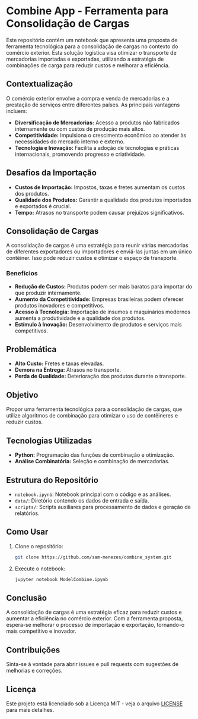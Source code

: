 
# Combine App - Ferramenta para Consolidação de Cargas

Este repositório contém um notebook que apresenta uma proposta de ferramenta tecnológica para a consolidação de cargas no contexto do comércio exterior. Esta solução logística visa otimizar o transporte de mercadorias importadas e exportadas, utilizando a estratégia de combinações de carga para reduzir custos e melhorar a eficiência.

## Contextualização

O comércio exterior envolve a compra e venda de mercadorias e a prestação de serviços entre diferentes países. As principais vantagens incluem:

- **Diversificação de Mercadorias:** Acesso a produtos não fabricados internamente ou com custos de produção mais altos.
- **Competitividade:** Impulsiona o crescimento econômico ao atender às necessidades do mercado interno e externo.
- **Tecnologia e Inovação:** Facilita a adoção de tecnologias e práticas internacionais, promovendo progresso e criatividade.

## Desafios da Importação

- **Custos de Importação:** Impostos, taxas e fretes aumentam os custos dos produtos.
- **Qualidade dos Produtos:** Garantir a qualidade dos produtos importados e exportados é crucial.
- **Tempo:** Atrasos no transporte podem causar prejuízos significativos.

## Consolidação de Cargas

A consolidação de cargas é uma estratégia para reunir várias mercadorias de diferentes exportadores ou importadores e enviá-las juntas em um único contêiner. Isso pode reduzir custos e otimizar o espaço de transporte.

### Benefícios

- **Redução de Custos:** Produtos podem ser mais baratos para importar do que produzir internamente.
- **Aumento da Competitividade:** Empresas brasileiras podem oferecer produtos inovadores e competitivos.
- **Acesso à Tecnologia:** Importação de insumos e maquinários modernos aumenta a produtividade e a qualidade dos produtos.
- **Estímulo à Inovação:** Desenvolvimento de produtos e serviços mais competitivos.

## Problemática

- **Alto Custo:** Fretes e taxas elevadas.
- **Demora na Entrega:** Atrasos no transporte.
- **Perda de Qualidade:** Deterioração dos produtos durante o transporte.

## Objetivo

Propor uma ferramenta tecnológica para a consolidação de cargas, que utilize algoritmos de combinação para otimizar o uso de contêineres e reduzir custos.

## Tecnologias Utilizadas

- **Python:** Programação das funções de combinação e otimização.
- **Análise Combinatória:** Seleção e combinação de mercadorias.
  
## Estrutura do Repositório

- `notebook.ipynb`: Notebook principal com o código e as análises.
- `data/`: Diretório contendo os dados de entrada e saída.
- `scripts/`: Scripts auxiliares para processamento de dados e geração de relatórios.

## Como Usar

1. Clone o repositório:
    ```bash
    git clone https://github.com/sam-menezes/combine_system.git
    ```
2. Execute o notebook:
    ```bash
    jupyter notebook ModelCombine.ipynb
    ```

## Conclusão

A consolidação de cargas é uma estratégia eficaz para reduzir custos e aumentar a eficiência no comércio exterior. Com a ferramenta proposta, espera-se melhorar o processo de importação e exportação, tornando-o mais competitivo e inovador.

## Contribuições

Sinta-se à vontade para abrir issues e pull requests com sugestões de melhorias e correções.

## Licença

Este projeto está licenciado sob a Licença MIT - veja o arquivo [LICENSE](LICENSE) para mais detalhes.

